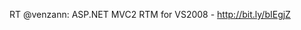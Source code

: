 <!--
id: 441875455
link: http://kevinisom.info/post/441875455/rt-venzann-asp-net-mvc2-rtm-for-vs2008
slug: rt-venzann-asp-net-mvc2-rtm-for-vs2008
date: Fri Mar 12 2010 10:52:55 GMT+1300 (NZDT)
raw: {"blog_name":"kevinisom","id":441875455,"post_url":"http://kevinisom.info/post/441875455/rt-venzann-asp-net-mvc2-rtm-for-vs2008","slug":"rt-venzann-asp-net-mvc2-rtm-for-vs2008","type":"text","date":"2010-03-11 21:52:55 GMT","timestamp":1268344375,"state":"published","format":"html","reblog_key":"I7RFqoKH","tags":[],"short_url":"http://tmblr.co/Zw68YyQLdl-","highlighted":[],"feed_item":"http://twitter.com/kev_nz/statuses/10340971365","from_feed_id":"650289","note_count":0,"title":null,"body":"<p>RT @venzann: ASP.NET MVC2 RTM for VS2008 - <a href=\"http://bit.ly/bIEgjZ\" target=\"_blank\">http://bit.ly/bIEgjZ</a></p>"}
publish: 2010-03-012
tags: 
title: null
-->


RT @venzann: ASP.NET MVC2 RTM for VS2008 - <http://bit.ly/bIEgjZ>


